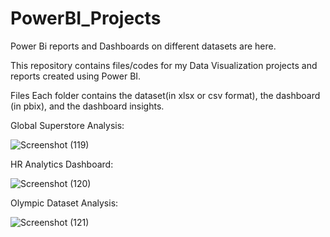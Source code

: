 # PowerBI_Projects
Power Bi reports and Dashboards on different datasets are here.

This repository contains files/codes for my Data Visualization projects and reports created using Power BI.

Files
Each folder contains the dataset(in xlsx or csv format), the dashboard (in pbix), and the dashboard insights.


Global Superstore Analysis:

![Screenshot (119)](https://github.com/vaibhavamr/PowerBI_Projects/assets/102346364/9aba9f56-a989-4ddd-a6ee-461b4a6d81ea)

HR Analytics Dashboard:

![Screenshot (120)](https://github.com/vaibhavamr/PowerBI_Projects/assets/102346364/c38a37ad-504a-4fd8-849a-4b501d5ae3bf)

Olympic Dataset Analysis:

![Screenshot (121)](https://github.com/vaibhavamr/PowerBI_Projects/assets/102346364/b6cc3033-c56a-4858-8e3c-04ca8fe58b90)
